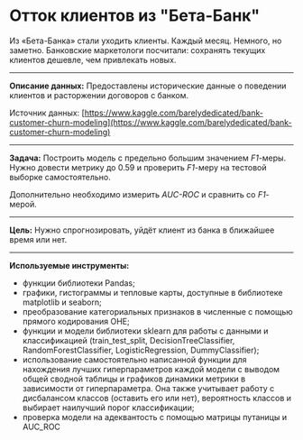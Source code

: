 # Отток клиентов из "Бета-Банк"
Из «Бета-Банка» стали уходить клиенты. Каждый месяц. Немного, но заметно. Банковские маркетологи посчитали: сохранять текущих клиентов дешевле, чем привлекать новых.

-----
**Описание данных:** Предоставлены исторические данные о поведении клиентов и расторжении договоров с банком.

Источник данных: [https://www.kaggle.com/barelydedicated/bank-customer-churn-modeling](https://www.kaggle.com/barelydedicated/bank-customer-churn-modeling)

-----
**Задача:** Построить модель с предельно большим значением *F1*-меры. Нужно довести метрику до 0.59 и проверить *F1*-меру на тестовой выборке самостоятельно.

Дополнительно необходимо измерить *AUC-ROC* и сравнить со *F1*-мерой.

-----
**Цель:** Нужно спрогнозировать, уйдёт клиент из банка в ближайшее время или нет.

-----
**Используемые инструменты:**
* функции библиотеки Pandas;
* графики, гистограммы и тепловые карты, доступные в библиотеке matplotlib и seaborn;
* преобразование категориальных признаков в численные с помощью прямого кодирования OHE;
* функции и модели библиотеки sklearn для работы с данными и классификацией (train_test_split, DecisionTreeClassifier, RandomForestClassifier, LogisticRegression, DummyClassifier);
* использование самостоятельно написанной функции для нахождения лучших гиперпараметров каждой модели с выводом общей сводной таблицы и графиков динамики метрики в зависимости от гиперпараметра. Она также учитывает работу с дисбалансом классов (оставить его или нет), вероятность классов и выбирает наилучший порог классификации;
* проверка модели на адеквантость с помощью матрицы путаницы и AUC_ROC

